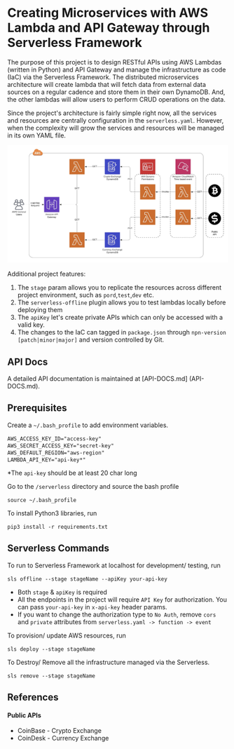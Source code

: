 # Creating Microservices with AWS Lambda and API Gateway through Serverless Framework

The purpose of this project is to design RESTful APIs using AWS Lambdas (written in Python) and API Gateway and manage the infrastructure as code (IaC) via the Serverless Framework. The distributed microservices architecture will create lambda that will fetch data from external data sources on a regular cadence and store them in their own DynamoDB. And, the other lambdas will allow users to perform CRUD operations on the data.

Since the project's architecture is fairly simple right now, all the services and resources are centrally configuration in the `serverless.yaml`. However, when the complexity will grow the services and resources will be managed in its own YAML file.

![AWS Infrastructure Lucidchart](./static/aws-serverless.png)

Additional project features:

1. The `stage` param allows you to replicate the resources across different project environment, such as `pord`,`test`,`dev` etc.
2. The `serverless-offline` plugin allows you to test lambdas locally before deploying them 
3. The `apiKey` let's create private APIs which can only be accessed with a valid key.
4. The changes to the IaC can tagged in `package.json` through `npn-version [patch|minor|major]` and version controlled by Git.

## API Docs
A detailed API documentation is maintained at [API-DOCS.md] (API-DOCS.md).

## Prerequisites
Create a `~/.bash_profile` to add environment variables.
~~~
AWS_ACCESS_KEY_ID="access-key"
AWS_SECRET_ACCESS_KEY="secret-key"
AWS_DEFAULT_REGION="aws-region"
LAMBDA_API_KEY="api-key*"
~~~
*The `api-key` should be at least 20 char long

Go to the `/serverless` directory and source the bash profile

~~~
source ~/.bash_profile
~~~

To install Python3 libraries, run
~~~
pip3 install -r requirements.txt
~~~

## Serverless Commands
To run to Serverless Framework at localhost for development/ testing, run 
~~~
sls offline --stage stageName --apiKey your-api-key
~~~
* Both `stage` & `apiKey` is required
* All the endpoints in the project will require `API Key` for authorization. You can pass `your-api-key` in `x-api-key` 
header params. 
* If you want to change the authorization type to `No Auth`, remove `cors` and `private` attributes from `serverless.yaml -> function -> event`

To provision/ update AWS resources, run
~~~
sls deploy --stage stageName
~~~
To Destroy/ Remove all the infrastructure managed via the Serverless. 
~~~
sls remove --stage stageName
~~~

## References
#### Public APIs
* CoinBase - Crypto Exchange
* CoinDesk - Currency Exchange
